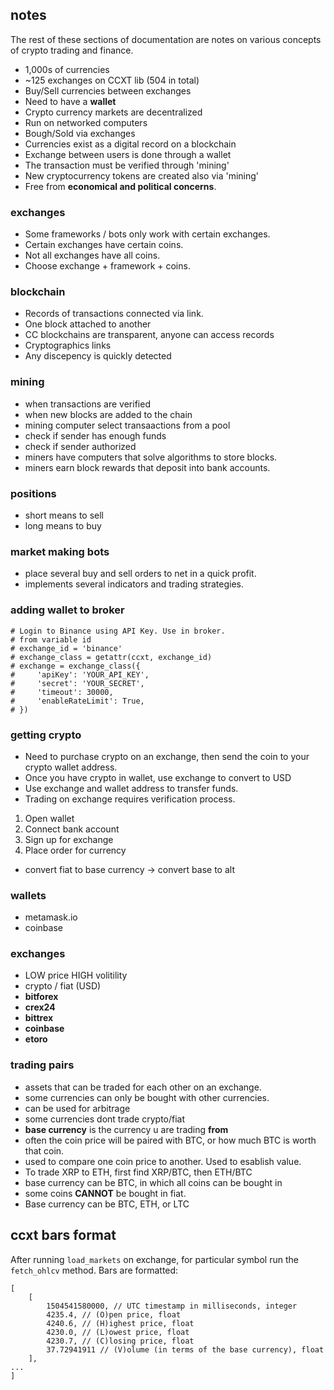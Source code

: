 

## notes ##
The rest of these sections of documentation are notes on
various concepts of crypto trading and finance.

* 1,000s of currencies
* ~125 exchanges on CCXT lib (504 in total)
* Buy/Sell currencies between exchanges
* Need to have a **wallet**
* Crypto currency markets are decentralized
* Run on networked computers
* Bough/Sold via exchanges
* Currencies exist as a digital record on a blockchain
* Exchange between users is done through a wallet
* The transaction must be verified through 'mining'
* New cryptocurrency tokens are created also via 'mining'
* Free from **economical and political concerns**.


### exchanges ###
* Some frameworks / bots only work with certain exchanges.
* Certain exchanges have certain coins.
* Not all exchanges have all coins.
* Choose exchange + framework + coins.


### blockchain ###
* Records of transactions connected via link.
* One block attached to another
* CC blockchains are transparent, anyone can access records
* Cryptographics links
* Any discepency is quickly detected


### mining ###
* when transactions are verified
* when new blocks are added to the chain
* mining computer select transaactions from a pool
* check if sender has enough funds
* check if sender authorized
* miners have computers that solve algorithms to store blocks.
* miners earn block rewards that deposit into bank accounts.


### positions ###
* short means to sell
* long means to buy


### market making bots ###
* place several buy and sell orders to net in a quick profit.
* implements several indicators and trading strategies.


### adding wallet to broker ###
```
# Login to Binance using API Key. Use in broker.
# from variable id
# exchange_id = 'binance'
# exchange_class = getattr(ccxt, exchange_id)
# exchange = exchange_class({
#     'apiKey': 'YOUR_API_KEY',
#     'secret': 'YOUR_SECRET',
#     'timeout': 30000,
#     'enableRateLimit': True,
# })
```


### getting crypto ###
* Need to purchase crypto on an exchange, then send the coin to 
  your crypto wallet address.
* Once you have crypto in wallet, use exchange to convert to USD
* Use exchange and wallet address to transfer funds.
* Trading on exchange requires verification process.

1. Open wallet
2. Connect bank account
3. Sign up for exchange
4. Place order for currency

* convert fiat to base currency -> convert base to alt


### wallets ###
* metamask.io
* coinbase


### exchanges ###
* LOW price HIGH volitility
* crypto / fiat (USD)
* **bitforex**
* **crex24**
* **bittrex**
* **coinbase**
* **etoro**


### trading pairs ###
* assets that can be traded for each other on an exchange.
* some currencies can only be bought with other currencies.
* can be used for arbitrage
* some currencies dont trade crypto/fiat
* **base currency** is the currency u are trading **from**
* often the coin price will be paired with BTC, or how much
  BTC is worth that coin.
* used to compare one coin price to another. Used to esablish
  value.
* To trade XRP to ETH, first find XRP/BTC, then ETH/BTC
* base currency can be BTC, in which all coins can be bought in
* some coins **CANNOT** be bought in fiat.
* Base currency can be BTC, ETH, or LTC


## ccxt bars format ##
After running `load_markets` on exchange, for particular symbol
run the `fetch_ohlcv` method. Bars are formatted:
```
[
    [
        1504541580000, // UTC timestamp in milliseconds, integer
        4235.4, // (O)pen price, float
        4240.6, // (H)ighest price, float
        4230.0, // (L)owest price, float
        4230.7, // (C)losing price, float
        37.72941911 // (V)olume (in terms of the base currency), float
    ],
...
]
```